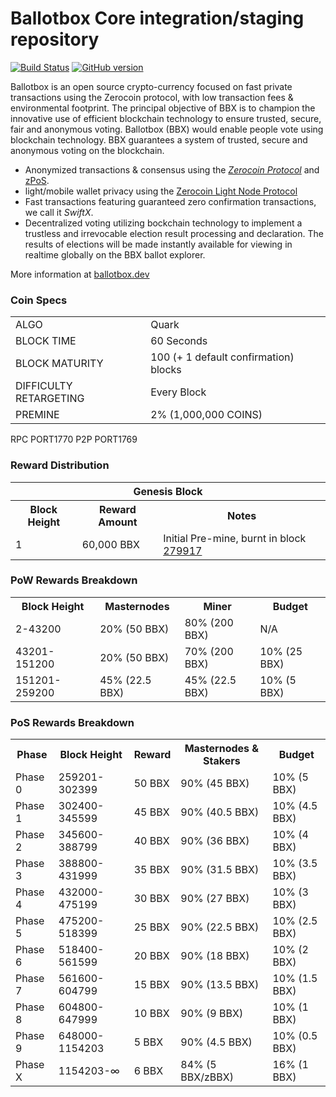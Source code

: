 Ballotbox Core integration/staging repository
=====================================

[![Build Status](https://travis-ci.org/Ballotbox-Project/Ballotbox.svg?branch=master)](https://travis-ci.org/Ballotbox-Project/Ballotbox) [![GitHub version](https://badge.fury.io/gh/Ballotbox-Project%2FBallotbox.svg)](https://badge.fury.io/gh/Ballotbox-Project%2FBallotbox)

Ballotbox is an open source crypto-currency focused on fast private transactions using the Zerocoin protocol, with low transaction fees & environmental footprint. 
The principal objective of BBX is to champion the innovative use of efficient blockchain technology to ensure trusted, secure, fair and anonymous voting. Ballotbox (BBX) would enable people vote using blockchain technology. BBX guarantees a system of trusted, secure and anonymous voting on the blockchain.
- Anonymized transactions & consensus using the [_Zerocoin Protocol_](http://www.ballotbox.dev/zpiv) and [zPoS](https://ballotbox.dev/zpos/).
- light/mobile wallet privacy using the [Zerocoin Light Node Protocol](https://ballotbox.dev/wp-content/uploads/2018/11/Zerocoin_Light_Node_Protocol.pdf)
- Fast transactions featuring guaranteed zero confirmation transactions, we call it _SwiftX_.
- Decentralized voting utilizing bockchain technology to implement a trustless and irrevocable election result processing and declaration. The results of elections will be made instantly available for viewing in realtime globally on the BBX ballot explorer.

More information at [ballotbox.dev](http://www.ballotbox.dev)
### Coin Specs
<table>
<tr><td>ALGO</td><td>Quark</td></tr>
<tr><td>BLOCK TIME</td><td>60 Seconds</td></tr>
<tr><td>BLOCK MATURITY</td><td>100 (+ 1 default confirmation) blocks</td></tr>
<tr><td>DIFFICULTY RETARGETING</td><td>Every Block</td></tr>
<tr><td>PREMINE</td><td>2% (1,000,000 COINS)</td></tr>
</table>
<tr><td>RPC PORT</td><td>1770</td></tr>
</table>
<tr><td>P2P PORT</td><td>1769</td></tr>
</table>



### Reward Distribution

<table>
<th colspan=4>Genesis Block</th>
<tr><th>Block Height</th><th>Reward Amount</th><th>Notes</th></tr>
<tr><td>1</td><td>60,000 BBX</td><td>Initial Pre-mine, burnt in block <a href="http://www.presstab.pw/phpexplorer/Ballotbox/block.php?blockhash=206d9cfe859798a0b0898ab00d7300be94de0f5469bb446cecb41c3e173a57e0">279917</a></td></tr>
</table>

### PoW Rewards Breakdown

<table>
<th>Block Height</th><th>Masternodes</th><th>Miner</th><th>Budget</th>
<tr><td>2-43200</td><td>20% (50 BBX)</td><td>80% (200 BBX)</td><td>N/A</td></tr>
<tr><td>43201-151200</td><td>20% (50 BBX)</td><td>70% (200 BBX)</td><td>10% (25 BBX)</td></tr>
<tr><td>151201-259200</td><td>45% (22.5 BBX)</td><td>45% (22.5 BBX)</td><td>10% (5 BBX)</td></tr>
</table>

### PoS Rewards Breakdown

<table>
<th>Phase</th><th>Block Height</th><th>Reward</th><th>Masternodes & Stakers</th><th>Budget</th>
<tr><td>Phase 0</td><td>259201-302399</td><td>50 BBX</td><td>90% (45 BBX)</td><td>10% (5 BBX)</td></tr>
<tr><td>Phase 1</td><td>302400-345599</td><td>45 BBX</td><td>90% (40.5 BBX)</td><td>10% (4.5 BBX)</td></tr>
<tr><td>Phase 2</td><td>345600-388799</td><td>40 BBX</td><td>90% (36 BBX)</td><td>10% (4 BBX)</td></tr>
<tr><td>Phase 3</td><td>388800-431999</td><td>35 BBX</td><td>90% (31.5 BBX)</td><td>10% (3.5 BBX)</td></tr>
<tr><td>Phase 4</td><td>432000-475199</td><td>30 BBX</td><td>90% (27 BBX)</td><td>10% (3 BBX)</td></tr>
<tr><td>Phase 5</td><td>475200-518399</td><td>25 BBX</td><td>90% (22.5 BBX)</td><td>10% (2.5 BBX)</td></tr>
<tr><td>Phase 6</td><td>518400-561599</td><td>20 BBX</td><td>90% (18 BBX)</td><td>10% (2 BBX)</td></tr>
<tr><td>Phase 7</td><td>561600-604799</td><td>15 BBX</td><td>90% (13.5 BBX)</td><td>10% (1.5 BBX)</td></tr>
<tr><td>Phase 8</td><td>604800-647999</td><td>10 BBX</td><td>90% (9 BBX)</td><td>10% (1 BBX)</td></tr>
<tr><td>Phase 9</td><td>648000-1154203</td><td>5 BBX</td><td>90% (4.5 BBX)</td><td>10% (0.5 BBX)</td></tr>
<tr><td>Phase X</td><td>1154203-∞</td><td>6 BBX</td><td>84% (5 BBX/zBBX)</td><td>16% (1 BBX)</td></tr>
</table>
